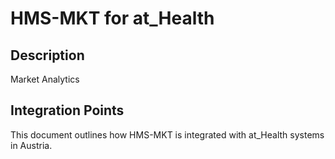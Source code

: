 # HMS-MKT for at_Health

## Description

Market Analytics

## Integration Points

This document outlines how HMS-MKT is integrated with at_Health systems in Austria.
